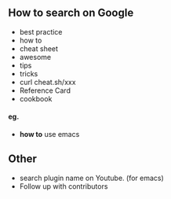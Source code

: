 
## How to search on Google
- best practice 
- how to
- cheat sheet
- awesome
- tips
- tricks
- curl cheat.sh/xxx
- Reference Card
- cookbook
#### eg.
- **how to** use emacs

## Other
- search plugin name on Youtube.  (for emacs)
- Follow up with contributors
